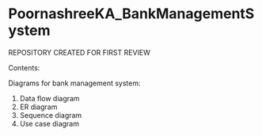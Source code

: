 # PoornashreeKA_BankManagementSystem 
REPOSITORY CREATED FOR FIRST REVIEW 

Contents:

Diagrams for bank management system:
1. Data flow diagram
2. ER diagram
3. Sequence diagram 
4. Use case diagram
